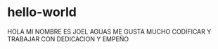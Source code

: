 # hello-world
HOLA  MI NOMBRE ES JOEL AGUAS ME GUSTA MUCHO CODIFICAR Y TRABAJAR CON DEDICACION Y EMPEÑO
